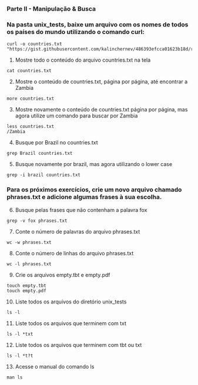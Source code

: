### Parte II - Manipulação & Busca

### Na pasta unix_tests, baixe um arquivo com os nomes de todos os países do mundo utilizando o comando curl:
```
curl -o countries.txt "https://gist.githubusercontent.com/kalinchernev/486393efcca01623b18d/raw/daa24c9fea66afb7d68f8d69f0c4b8eeb9406e83/countries"
```

1. Mostre todo o conteúdo do arquivo countries.txt na tela
```
cat countries.txt
```
2. Mostre o conteúdo de countries.txt, página por página, até encontrar a Zambia
```
more countries.txt
```
3. Mostre novamente o conteúdo de countries.txt página por página, mas agora utilize um comando para buscar por Zambia
```
less countries.txt
/Zambia
```
4. Busque por Brazil no countries.txt
```
grep Brazil countries.txt
```
5. Busque novamente por brazil, mas agora utilizando o lower case
```
grep -i brazil countries.txt
```

### Para os próximos exercícios, crie um novo arquivo chamado phrases.txt e adicione algumas frases à sua escolha.

6. Busque pelas frases que não contenham a palavra fox
```
grep -v fox phrases.txt
```
7. Conte o número de palavras do arquivo phrases.txt
```
wc -w phrases.txt
```
8.  Conte o número de linhas do arquivo phrases.txt
```
wc -l phrases.txt
```
9.  Crie os arquivos empty.tbt e empty.pdf
```
touch empty.tbt
touch empty.pdf
```
10. Liste todos os arquivos do diretório unix_tests
```
ls -l
```
11. Liste todos os arquivos que terminem com txt
```
ls -l *txt
```
12. Liste todos os arquivos que terminem com tbt ou txt
```
ls -l *t?t
```
13. Acesse o manual do comando ls
```
man ls
```
